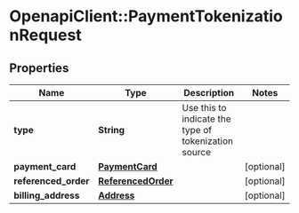 # OpenapiClient::PaymentTokenizationRequest

## Properties
Name | Type | Description | Notes
------------ | ------------- | ------------- | -------------
**type** | **String** | Use this to indicate the type of tokenization source | 
**payment_card** | [**PaymentCard**](PaymentCard.md) |  | [optional] 
**referenced_order** | [**ReferencedOrder**](ReferencedOrder.md) |  | [optional] 
**billing_address** | [**Address**](Address.md) |  | [optional] 


